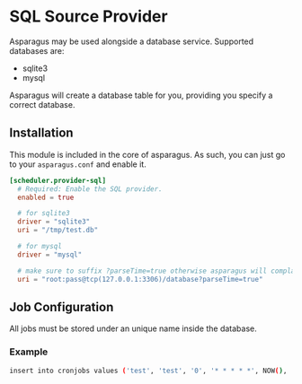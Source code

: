 # SQL Source Provider

Asparagus may be used alongside a database service. Supported databases are:

- sqlite3
- mysql

Asparagus will create a database table for you, providing you specify a correct database.

## Installation

This module is included in the core of asparagus. As such, you can just go to your
`asparagus.conf` and enable it.

```toml
[scheduler.provider-sql]
  # Required: Enable the SQL provider.
  enabled = true

  # for sqlite3
  driver = "sqlite3"
  uri = "/tmp/test.db"

  # for mysql
  driver = "mysql"

  # make sure to suffix ?parseTime=true otherwise asparagus will complain about string to time conversion.
  uri = "root:pass@tcp(127.0.0.1:3306)/database?parseTime=true"
```

## Job Configuration

All jobs must be stored under an unique name inside the database.


### Example

```bash
insert into cronjobs values ('test', 'test', '0', '* * * * *', NOW(), '', 'http', '{\"URL\": \"https://httpbin.org/get\", \"Method\": \"GET\"}', '', '10', '0');
```
